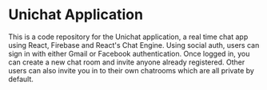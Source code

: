# Unichat Application

This is a code repository for the Unichat application, a real time chat app using React, Firebase and React's Chat Engine. Using social auth, users can sign in with either Gmail or Facebook authentication. Once logged in, you can create a new chat room and invite anyone already registered. Other users can also invite you in to their own chatrooms which are all private by default.
